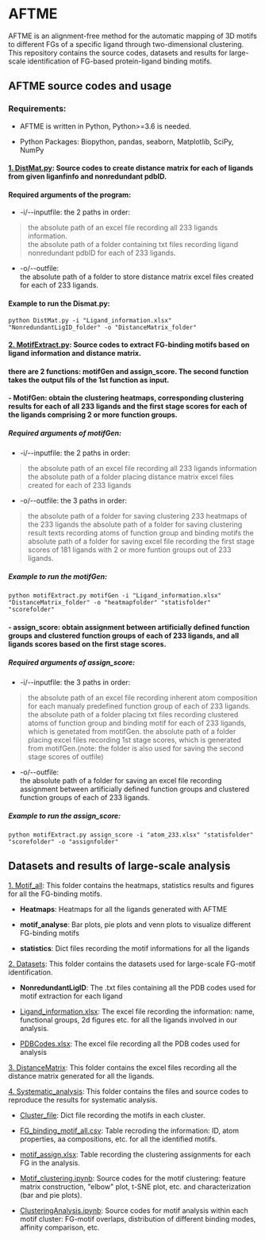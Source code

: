 # AFTME

AFTME is an alignment-free method for the automatic mapping of 3D motifs to different FGs of a specific ligand through two-dimensional clustering. This repository contains the source codes, datasets and results for large-scale identification of FG-based protein-ligand binding motifs.

## AFTME source codes and usage

### Requirements:
- AFTME is written in Python, Python>=3.6 is needed. 

- Python Packages: Biopython, pandas, seaborn, Matplotlib, SciPy, NumPy

#### [1. DistMat.py](https://github.com/MDhewei/AFTME/blob/master/DistMat.py): Source codes to create distance matrix for each of ligands from given liganfinfo and nonredundant pdbID.

#### Required arguments of the program:
* -i/--inputfile:
the 2 paths in order:   
> the absolute path of an excel file recording all 233 ligands information.   
> the absolute path of a folder containing txt files recording ligand nonredundant pdbID for each of 233 ligands.
* -o/--outfile:  
the absolute path of a folder to store distance matrix excel files created for each of 233 ligands.

#### Example to run the Dismat.py:
```
python DistMat.py -i "Ligand_information.xlsx" "NonredundantLigID_folder" -o "DistanceMatrix_folder"
```

#### [2. MotifExtract.py](https://github.com/MDhewei/AFTME/blob/master/DistMat.py): Source codes to extract FG-binding motifs based on ligand information and distance matrix.

#### there are 2 functions: motifGen and assign_score. The second function takes the output fils of the 1st function as input.  
#### - MotifGen: obtain the clustering heatmaps, corresponding clustering results for each of all 233 ligands and the first stage scores for each of the ligands comprising 2 or more function groups. 

##### Required arguments of motifGen:
* -i/--inputfile:
the 2 paths in order:  
> the absolute path of an excel file recording all 233 ligands information  
> the absolute path of a folder placing distance matrix excel files created for each of 233 ligands
* -o/--outfile:
the 3 paths in order:  
> the absolute path of a folder for saving clustering 233 heatmaps of the 233 ligands 
> the absolute path of a folder for saving clustering result texts recording atoms of function group and binding motifs 
> the absolute path of a folder for saving excel file recording the first stage scores of 181 ligands with 2 or more funtion groups out of 233 ligands.   

##### Example to run the motifGen:
```
python motifExtract.py motifGen -i "Ligand_information.xlsx" "DistanceMatrix_folder" -o "heatmapfolder" "statisfolder" "scorefolder"
```
#### - assign_score: obtain assignment between artificially defined function groups and clustered function groups of each of 233 ligands, and all ligands scores based on the first stage scores. 

##### Required arguments of assign_score:  
* -i/--inputfile:
the 3 paths in order:  
> the absolute path of an excel file recording inherent atom composition for each manualy predefined function group of each of 233 ligands.
> the absolute path of a folder placing txt files recording clustered atoms of function group and binding motif for each of 233 ligands, which is genetated from motifGen.
> the absolute path of a folder placing excel files recording 1st stage scores, which is generated from motifGen.(note: the folder is also used for saving the second stage scores of outfile)
* -o/--outfile:    
the absolute path of a folder for saving an excel file recording assignment between artificially defined function groups and clustered function groups of each of 233 ligands.  

##### Example to run the assign_score:
```
python motifExtract.py assign_score -i "atom_233.xlsx" "statisfolder" "scorefolder" -o "assignfolder"
```

## Datasets and results of large-scale analysis

[1. Motif_all](https://github.com/MDhewei/AFTME/tree/master/%20Motif_all): This folder contains the heatmaps, statistics results and figures for all the FG-binding motifs.

- **Heatmaps**: Heatmaps for all the ligands generated with AFTME 

- **motif_analyse**: Bar plots, pie plots and venn plots to visualize different FG-binding motifs

- **statistics**: Dict files recording the motif informations for all the ligands

[2. Datasets](https://github.com/MDhewei/AFTME/tree/master/Datasets): This folder contains the datasets used for large-scale FG-motif identification.

- **NonredundantLigID**: The .txt files containing all the PDB codes used for motif extraction for each ligand

- [Ligand_information.xlsx](https://github.com/MDhewei/AFTME/blob/master/Datasets/Ligand_information.xlsx): The excel file recording the information: name, functional groups, 2d figures etc. for all the ligands involved in our analysis.

- [PDBCodes.xlsx](https://github.com/MDhewei/AFTME/blob/master/Datasets/PDBCodes.xlsx): The excel file recording all the PDB codes used for analysis

[3. DistanceMatrix](https://github.com/MDhewei/AFTME/tree/master/DistanceMatrix): This folder contains the excel files recording all the distance matrix generated for all the ligands.

[4. Systematic_analysis](https://github.com/MDhewei/AFTME/tree/master/Systematic_analysis): This folder contains the files and source codes to reproduce the results for systematic analysis.

- [Cluster_file](https://github.com/MDhewei/AFTME/blob/master/Systematic_analysis/Cluster_file): Dict file recording the motifs in each cluster.

- [FG_binding_motif_all.csv](https://github.com/MDhewei/AFTME/blob/master/Systematic_analysis/FG_binding_motif_all.csv): Table recroding the information: ID, atom properties, aa compositions, etc. for all the identified motifs.

- [motif_assign.xlsx](https://github.com/MDhewei/AFTME/blob/master/Systematic_analysis/motif_assign.xlsx): Table recording the clustering assignments for each FG in the analysis.

- [Motif_clustering.ipynb](https://github.com/MDhewei/AFTME/blob/master/Systematic_analysis/Motif_clustering.ipynb): Source codes for the motif clustering: feature matrix construction, "elbow" plot, t-SNE plot, etc. and characterization (bar and pie plots).

- [ClusteringAnalysis.ipynb](https://github.com/MDhewei/AFTME/blob/master/Systematic_analysis/ClusteringAnalysis.ipynb): Source codes for motif analysis within each motif cluster: FG-motif overlaps, distribution of different binding modes, affinity comparison, etc. 















